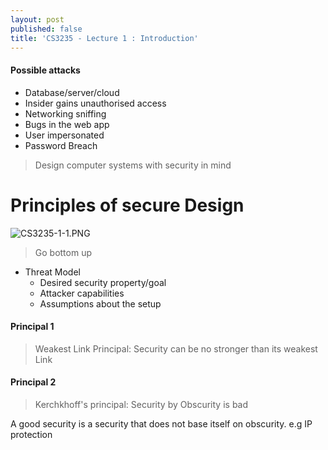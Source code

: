 ```yaml
---
layout: post
published: false
title: 'CS3235 - Lecture 1 : Introduction'
---
```

#### Possible attacks
- Database/server/cloud
- Insider gains unauthorised access
- Networking sniffing
- Bugs in the web app
- User impersonated
- Password Breach

> Design computer systems with security in mind

# Principles of secure Design
![CS3235-1-1.PNG]({{site.baseurl}}/img/CS3235-1-1.PNG)
> Go bottom up

- Threat Model
	- Desired security property/goal
    - Attacker capabilities
    - Assumptions about the setup

#### Principal 1
> Weakest Link Principal: Security can be no stronger than its weakest Link

#### Principal 2
> Kerchkhoff's principal: Security by Obscurity is bad

A good security is a security that does not base itself on obscurity. 
e.g IP protection


